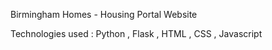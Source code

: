 Birmingham Homes - Housing Portal Website

Technologies used : Python , Flask , HTML , CSS , Javascript
